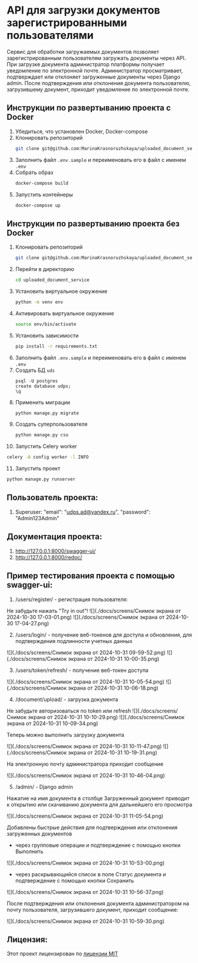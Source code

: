 # API для загрузки документов зарегистрированными пользователями

Сервис для обработки загружаемых документов позволяет зарегистрированным пользователям загружать документы через API.
При загрузке документа администратор платформы получает уведомление по электронной почте. Администратор просматривает,
подтверждает или отклоняет загруженные документы через Django admin. После подтверждения или отклонения документа
пользователю, загрузившему документ, приходит уведомление по электронной почте.

## Инструкции по развертыванию проекта с Docker

1. Убедиться, что установлен Docker, Docker-compose
2. Клонировать репозиторий
   ```sh
   git clone git@github.com:MarinaKrasnoruzhskaya/uploaded_document_service.git
   ```
3. Заполнить файл ```.env.sample``` и переименовать его в файл с именем ```.env```
4. Собрать образ
   ```sh
   docker-compose build
   ```
5. Запустить контейнеры
   ```sh
   docker-compose up
   ```

## Инструкции по развертыванию проекта без Docker

1. Клонировать репозиторий
   ```sh
   git clone git@github.com:MarinaKrasnoruzhskaya/uploaded_document_service.git
   ```
2. Перейти в директорию
   ```sh
   cd uploaded_document_service
   ```
3. Установить виртуальное окружение
   ```sh
   python -m venv env
   ```
4. Активировать виртуальное окружение
   ```sh
   source env/bin/activate
   ```
5. Установить зависимости
   ```sh
   pip install -r requirements.txt
   ```
6. Заполнить файл ```.env.sample``` и переименовать его в файл с именем ```.env```
7. Создать БД ```uds```
   ```
   psql -U postgres
   create database udps;  
   \q
   ```
8. Применить миграции
    ```sh
   python manage.py migrate
    ```
9. Создать суперпользователя
    ```sh
   python manage.py csu
   ```
10. Запустить Celery worker
   ```sh
   celery -A config worker -l INFO
   ``` 
11. Запустить проект
   ```sh
   python manage.py runserver
   ```   

## Пользователь проекта:

1. Superuser: "email": "udps.ad@yandex.ru", "password": "Admin123Admin"

## Документация проекта:

1. http://127.0.0.1:8000/swagger-ui/
2. http://127.0.0.1:8000/redoc/

## Пример тестирования проекта с помощью swagger-ui:

1. /users/register/ - регистрация пользователя:

Не забудьте нажать "Try in out"!
![](./docs/screens/Снимок экрана от 2024-10-30 17-03-01.png)
![](./docs/screens/Снимок экрана от 2024-10-30 17-04-27.png)

2. /users/login/ - получение веб-токенов для доступа и обновления, для подтверждения подлинности учетных данных

![](./docs/screens/Снимок экрана от 2024-10-31 09-59-52.png)
![](./docs/screens/Снимок экрана от 2024-10-31 10-00-35.png)

3. /users/token/refresh/ - получение веб-токен доступа

![](./docs/screens/Снимок экрана от 2024-10-31 10-05-54.png)
![](./docs/screens/Снимок экрана от 2024-10-31 10-06-18.png)

4. /document/upload/ - загрузка документа

Не забудьте авторизоваться по token или refresh
![](./docs/screens/Снимок экрана от 2024-10-31 10-10-29.png)
![](./docs/screens/Снимок экрана от 2024-10-31 10-09-34.png)

Теперь можно выполнить загрузку документа

![](./docs/screens/Снимок экрана от 2024-10-31 10-11-47.png)
![](./docs/screens/Снимок экрана от 2024-10-31 10-19-31.png)

На электронную почту администратора приходит сообщение

![](./docs/screens/Снимок экрана от 2024-10-31 10-46-04.png)

5. /admin/ - Django admin

Нажатие на имя документа в столбце Загруженный документ приводит к открытию или скачиванию документа для дальнейшего его
просмотра

![](./docs/screens/Снимок экрана от 2024-10-31 11-05-54.png)

Добавлены быстрые действия для подтверждения или отклонения загруженных документов

* через групповые операции и подтверждение с помощью кнопки Выполнить

![](./docs/screens/Снимок экрана от 2024-10-31 10-53-00.png)

* через раскрывающийся список в поле Статус документа и подтверждение с помощью кнопки Сохранить

![](./docs/screens/Снимок экрана от 2024-10-31 10-56-37.png)

После подтверждения или отклонения документа администратором на почту пользователя, загрузившего документ, приходит
сообщение:

![](./docs/screens/Снимок экрана от 2024-10-31 10-59-30.png)

## Лицензия:

Этот проект лицензирован по [лицензии MIT](LICENSE)
